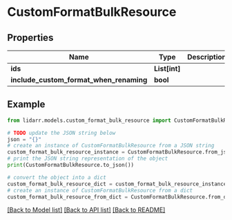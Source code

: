 # CustomFormatBulkResource


## Properties

Name | Type | Description | Notes
------------ | ------------- | ------------- | -------------
**ids** | **List[int]** |  | [optional] 
**include_custom_format_when_renaming** | **bool** |  | [optional] 

## Example

```python
from lidarr.models.custom_format_bulk_resource import CustomFormatBulkResource

# TODO update the JSON string below
json = "{}"
# create an instance of CustomFormatBulkResource from a JSON string
custom_format_bulk_resource_instance = CustomFormatBulkResource.from_json(json)
# print the JSON string representation of the object
print(CustomFormatBulkResource.to_json())

# convert the object into a dict
custom_format_bulk_resource_dict = custom_format_bulk_resource_instance.to_dict()
# create an instance of CustomFormatBulkResource from a dict
custom_format_bulk_resource_from_dict = CustomFormatBulkResource.from_dict(custom_format_bulk_resource_dict)
```
[[Back to Model list]](../README.md#documentation-for-models) [[Back to API list]](../README.md#documentation-for-api-endpoints) [[Back to README]](../README.md)


